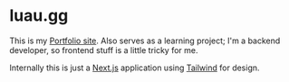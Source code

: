 # luau.gg

This is my [Portfolio site](https://luau.gg). Also serves as a learning project; I'm a backend developer, so frontend stuff is a little tricky for me.

Internally this is just a [Next.js](https://nextjs.org) application using [Tailwind](https://tailwindcss.com/) for design.